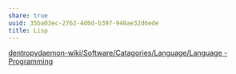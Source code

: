 ```yaml
---
share: true
uuid: 35ba03ec-2762-4d0d-b397-948ae32d6ede
title: Lisp
---
```

[dentropydaemon-wiki/Software/Catagories/Language/Language - Programming](/undefined)